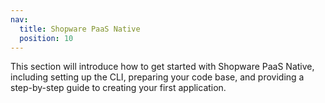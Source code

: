 ```yaml
---
nav:
  title: Shopware PaaS Native
  position: 10
---
```


This section will introduce how to get started with Shopware PaaS Native, including setting up the CLI, preparing your code base, and providing a step-by-step guide to creating your first application.

